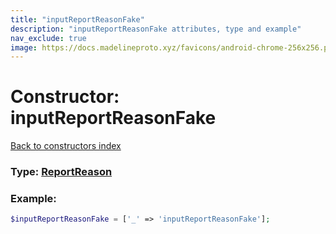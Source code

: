 ```yaml
---
title: "inputReportReasonFake"
description: "inputReportReasonFake attributes, type and example"
nav_exclude: true
image: https://docs.madelineproto.xyz/favicons/android-chrome-256x256.png
---
```

# Constructor: inputReportReasonFake  
[Back to constructors index](index.md)






### Type: [ReportReason](../types/ReportReason.md)


### Example:

```php
$inputReportReasonFake = ['_' => 'inputReportReasonFake'];
```  

